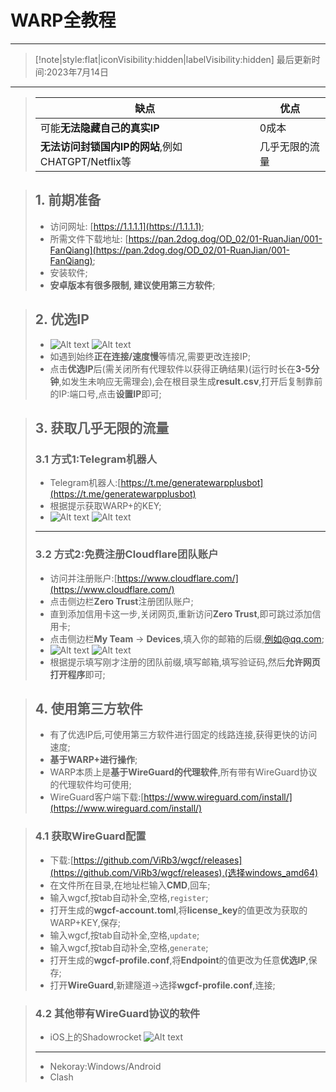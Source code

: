 # WARP全教程
----

>[!note|style:flat|iconVisibility:hidden|labelVisibility:hidden]
> 最后更新时间:2023年7月14日
----

> |缺点|优点|
> |----|----|
> |可能**无法隐藏自己的真实IP**|0成本|
> |**无法访问封锁国内IP的网站**,例如CHATGPT/Netflix等|几乎无限的流量|

> ## 1. 前期准备
> - 访问网址: [https://1.1.1.1](https://1.1.1.1);
> - 所需文件下载地址: [https://pan.2dog.dog/OD_02/01-RuanJian/001-FanQiang](https://pan.2dog.dog/OD_02/01-RuanJian/001-FanQiang);
> - 安装软件;
> - **安卓版本有很多限制, 建议使用第三方软件**;

> ## 2. 优选IP
> - ![Alt text](/img/image-1.png ':size=49%') ![Alt text](/img/image.png ':size=49%')
> - 如遇到始终**正在连接/速度慢**等情况,需要更改连接IP;
> - 点击**优选IP**后(需关闭所有代理软件以获得正确结果)(运行时长在**3-5分钟**,如发生未响应无需理会),会在根目录生成**result.csv**,打开后复制靠前的IP:端口号,点击**设置IP**即可;

> ## 3. 获取几乎无限的流量
> ### 3.1 方式1:Telegram机器人
>   - Telegram机器人:[https://t.me/generatewarpplusbot](https://t.me/generatewarpplusbot)
>   - 根据提示获取WARP+的KEY;
>   - ![Alt text](img/image-2.png ':size=44%') ![Alt text](/img/image-3.png ':size=54%')
> ---------
> ### 3.2 方式2:免费注册Cloudflare团队账户
>   - 访问并注册账户:[https://www.cloudflare.com/](https://www.cloudflare.com/)
>   - 点击侧边栏**Zero Trust**注册团队账户;
>   - 直到添加信用卡这一步,关闭网页,重新访问**Zero Trust**,即可跳过添加信用卡;
>   - 点击侧边栏**My Team** → **Devices**,填入你的邮箱的后缀,例如@qq.com;
>   - ![Alt text](/img/image-2.png ':size=44%') ![Alt text](/img/image-4.png ':size=54%')
>   - 根据提示填写刚才注册的团队前缀,填写邮箱,填写验证码,然后**允许网页打开程序**即可;

> ## 4. 使用第三方软件
> - 有了优选IP后,可使用第三方软件进行固定的线路连接,获得更快的访问速度;
> - **基于WARP+进行操作**;
> - WARP本质上是**基于WireGuard的代理软件**,所有带有WireGuard协议的代理软件均可使用;
> - WireGuard客户端下载:[https://www.wireguard.com/install/](https://www.wireguard.com/install/) 


> ### 4.1 获取WireGuard配置
> - 下载:[https://github.com/ViRb3/wgcf/releases](https://github.com/ViRb3/wgcf/releases),(选择windows_amd64)
> - 在文件所在目录,在地址栏输入**CMD**,回车;
> - 输入wgcf,按tab自动补全,空格,```register```;
> - 打开生成的**wgcf-account.toml**,将**license_key**的值更改为获取的WARP+KEY,保存;
> - 输入wgcf,按tab自动补全,空格,```update```;
> - 输入wgcf,按tab自动补全,空格,```generate```;
> - 打开生成的**wgcf-profile.conf**,将**Endpoint**的值更改为任意**优选IP**,保存;
> - 打开**WireGuard**,新建隧道→选择**wgcf-profile.conf**,连接;

> ### 4.2 其他带有WireGuard协议的软件
> - iOS上的Shadowrocket
> ![Alt text](/img/image-5.png)
> -------
> - Nekoray:Windows/Android
> - Clash